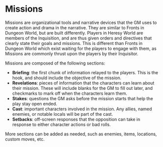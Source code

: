 # Missions
Missions are organizational tools and narrative devices that the GM uses to create action and drama in the narrative. They are similar to Fronts in Dungeon World, but are built differently. Players in Heresy World are members of the Inquisition, and are thus given orders and directives that clearly state their goals and missions. This is different than Fronts in Dungeon World which exist waiting for the players to engage with them, as Missions are commonly thrust upon the players by their Inquisitor.

Missions are composed of the following sections:

  - **Briefing**: the first chunk of information relayed to the players. This is the hook, and should include the objective of the mission.
  - **Revelations**: pieces of information that the characters can learn about their mission. These will include blanks for the GM to fill out later, and checkmarks to mark off when the characters learn them.
  - **Stakes**: questions the GM asks before the mission starts that help the play stay open ended.
  - **Cast**: important characters involved in the mission. Any allies, named enemies, or notable locals will be part of the cast.
  - **Setbacks**: off-screen responses that the opposition can take in response to either character actions or bad rolls.
  
More sections can be added as needed, such as enemies, items, locations, custom moves, etc.
